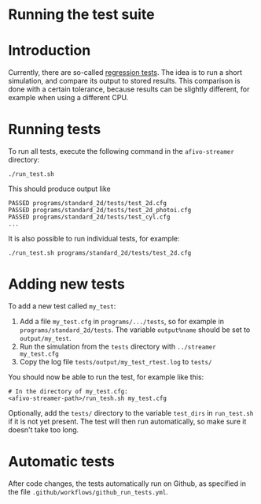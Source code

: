 # Running the test suite

# Introduction

Currently, there are so-called [regression tests](https://en.wikipedia.org/wiki/Regression_testing). The idea is to run a short simulation, and compare its output to stored results. This comparison is done with a certain tolerance, because results can be slightly different, for example when using a different CPU.

# Running tests

To run all tests, execute the following command in the `afivo-streamer` directory:

    ./run_test.sh

This should produce output like

    PASSED programs/standard_2d/tests/test_2d.cfg
    PASSED programs/standard_2d/tests/test_2d_photoi.cfg
    PASSED programs/standard_2d/tests/test_cyl.cfg
    ...

It is also possible to run individual tests, for example:

    ./run_test.sh programs/standard_2d/tests/test_2d.cfg

# Adding new tests

To add a new test called `my_test`:

1. Add a file `my_test.cfg` in `programs/.../tests`, so for example in `programs/standard_2d/tests`. The variable `output%name` should be set to `output/my_test`.
2. Run the simulation from the `tests` directory with `../streamer my_test.cfg`
3. Copy the log file `tests/output/my_test_rtest.log` to `tests/`

You should now be able to run the test, for example like this:

    # In the directory of my_test.cfg:
    <afivo-streamer-path>/run_tesh.sh my_test.cfg

Optionally, add the `tests/` directory to the variable `test_dirs` in `run_test.sh` if it is not yet present. The test will then run automatically, so make sure it doesn't take too long.

# Automatic tests

After code changes, the tests automatically run on Github, as specified in the file `.github/workflows/github_run_tests.yml`.
